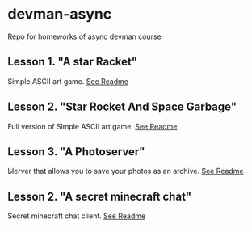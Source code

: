 # devman-async
Repo for homeworks of async devman course

## Lesson 1. "A star Racket"
Simple ASCII art game. [See Readme](lesson-1/README.md)

## Lesson 2. "Star Rocket And Space Garbage"
Full version of Simple ASCII art game. [See Readme](lesson-2/README.md)

## Lesson 3. "A Photoserver"
Ыerver that allows you to save your photos as an archive. [See Readme](lesson-3/README.md)

## Lesson 2. "A secret minecraft chat"
Secret minecraft chat client. [See Readme](lesson-4/README.md)
